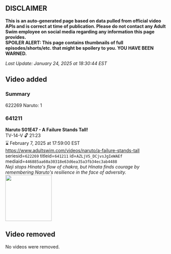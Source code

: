 ## DISCLAIMER
**This is an auto-generated page based on data pulled from official video APIs and is correct at time of publication. Please do not contact any Adult Swim employee on social media regarding any information this page provides.**  
**SPOILER ALERT: This page contains thumbnails of full episodes/shorts/etc. that might be spoilery to you. YOU HAVE BEEN WARNED.**  

_Last Update: January 24, 2025 at 18:30:44 EST_
## Video added
### Summary
622269 Naruto: 1  
### 641211
**Naruto S01E47 - A Failure Stands Tall!**  
TV-14-V 🔓 21:23  
⌛ February 7, 2025 at 17:59:00 EST  
https://www.adultswim.com/videos/naruto/a-failure-stands-tall  
seriesid=`622269` titleid=`641211` id=`AZLjVS_DCjvsJgIeWAEf` mediaid=`446885aa60a30318e63d6ea35a3fb34ec3ab4488`  
_Neji stops Hinata's flow of chakra, but Hinata finds courage by remembering Naruto's resilience in the face of adversity._  
<a href="https://media.cdn.adultswim.com/uploads/20241108/thumbnails/2_241181721205-NarutoClassic-Ep047-1920x1080.jpg"><img src="https://media.cdn.adultswim.com/uploads/20241108/thumbnails/2_241181721205-NarutoClassic-Ep047-1920x1080.jpg" height="144px" /></a>
## Video removed
No videos were removed.  
